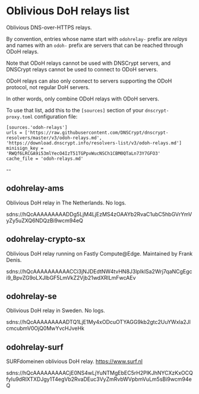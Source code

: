 # Oblivious DoH relays list

Oblivious DNS-over-HTTPS relays.

By convention, entries whose name start with `odohrelay-` prefix are *relays* and names with an `odoh-` prefix are servers that can be reached through ODoH relays.

Note that ODoH relays cannot be used with DNSCrypt servers, and DNSCrypt relays cannot be used to connect to ODoH servers.

ODoH relays can also only connect to servers supporting the ODoH protocol, not regular DoH servers.

In other words, only combine ODoH relays with ODoH servers.

To use that list, add this to the `[sources]` section of your `dnscrypt-proxy.toml` configuration file:

    [sources.'odoh-relays']
    urls = ['https://raw.githubusercontent.com/DNSCrypt/dnscrypt-resolvers/master/v3/odoh-relays.md', 'https://download.dnscrypt.info/resolvers-list/v3/odoh-relays.md']
    minisign_key = 'RWQf6LRCGA9i53mlYecO4IzT51TGPpvWucNSCh1CBM0QTaLn73Y7GFO3'
    cache_file = 'odoh-relays.md'

--


## odohrelay-ams

Oblivious DoH relay in The Netherlands. No logs.

sdns://hQcAAAAAAAAADDg5LjM4LjEzMS4zOAAYb2RvaC1ubC5hbGVrYmVyZy5uZXQ6NDQzBi9wcm94eQ


## odohrelay-crypto-sx

Oblivious DoH relay running on Fastly Compute@Edge.
Maintained by Frank Denis.

sdns://hQcAAAAAAAAAACCi3jNJDEdtNW4tvHN8J3lpIklSa2Wrj7qaNCgEgci9_BpvZG9oLXJlbGF5LmVkZ2Vjb21wdXRlLmFwcAEv


## odohrelay-se

Oblivious DoH relay in Sweden. No logs.

sdns://hQcAAAAAAAAADTQ1LjE1My4xODcuOTYAGG9kb2gtc2UuYWxla2JlcmcubmV0OjQ0MwYvcHJveHk


## odohrelay-surf

SURFdomeinen oblivious DoH relay.
https://www.surf.nl

sdns://hQcAAAAAAAAACjE0NS4wLjYuNTMgEbEC5rH2PlKJhNYCXzKxOCQfyIu9dRlXTXDJgy1T4egVb2RvaDEuc3VyZmRvbWVpbmVuLm5sBi9wcm94eQ

